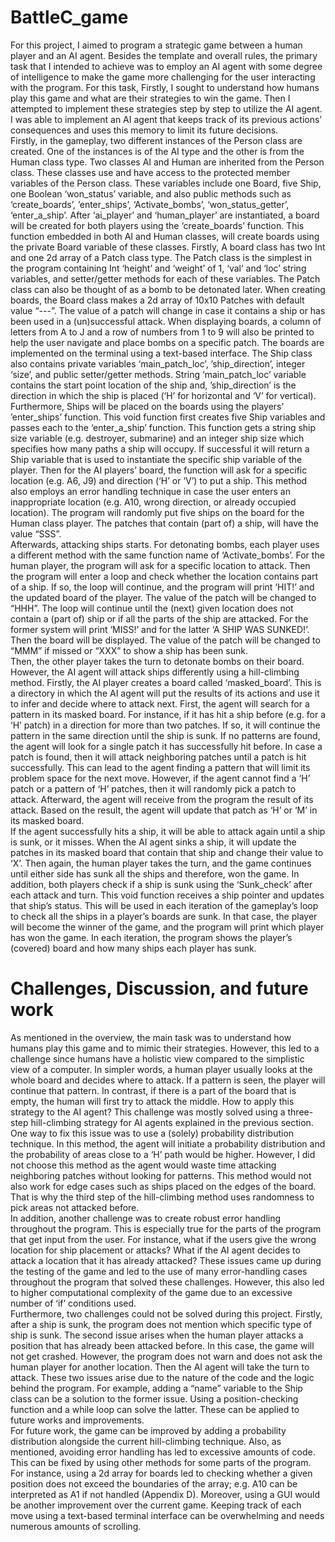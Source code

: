 # BattleC_game  
For this project, I aimed to program a strategic game between a human player and an AI agent. Besides the template and overall rules, the primary task that I intended to achieve was to employ an AI agent with some degree of intelligence to make the game more challenging for the user interacting with the program. For this task, Firstly, I sought to understand how humans play this game and what are their strategies to win the game. Then I attempted to implement these strategies step by step to utilize the AI agent. I was able to implement an AI agent that keeps track of its previous actions’ consequences and uses this memory to limit its future decisions.  
Firstly, in the gameplay, two different instances of the Person class are created. One of the instances is of the AI type and the other is from the Human class type. Two classes AI and Human are inherited from the Person class. These classes use and have access to the protected member variables of the Person class. These variables include one Board, five Ship, one Boolean ‘won_status’ variable, and also public methods such as ‘create_boards’, ’enter_ships’, ‘Activate_bombs’, ‘won_status_getter’, ‘enter_a_ship’. After ‘ai_player’ and ‘human_player’ are instantiated, a board will be created for both players using the ‘create_boards’ function. This function embedded in both AI and Human classes, will create boards using the private Board variable of these classes. Firstly, A board class has two Int and one 2d array of a Patch class type. The Patch class is the simplest in the program containing Int ‘height’ and ‘weight’ of 1, ‘val’ and ‘loc’ string variables, and setter/getter methods for each of these variables. The Patch class can also be thought of as a bomb to be detonated later. When creating boards, the Board class makes a 2d array of 10x10 Patches with default value “---”. The value of a patch will change in case it contains a ship or has been used in a (un)successful attack. When displaying boards, a column of letters from A to J and a row of numbers from 1 to 9 will also be printed to help the user navigate and place bombs on a specific patch. The boards are implemented on the terminal using a text-based interface. The Ship class also contains private variables ‘main_patch_loc’, ’ship_direction’, integer ‘size’, and public setter/getter methods. String ‘main_patch_loc’ variable contains the start point location of the ship and, ’ship_direction’ is the direction in which the ship is placed (‘H’ for horizontal and ‘V’ for vertical).  
Furthermore, Ships will be placed on the boards using the players’ ’enter_ships’ function. This void function first creates five Ship variables and passes each to the ‘enter_a_ship’ function. This function gets a string ship size variable (e.g. destroyer, submarine) and an integer ship size which specifies how many paths a ship will occupy. If successful it will return a Ship variable that is used to instantiate the specific ship variable of the player. Then for the AI players’ board, the function will ask for a specific location (e.g. A6, J9) and direction (‘H’ or ‘V’) to put a ship. This method also employs an error handling technique in case the user enters an inappropriate location (e.g. A10, wrong direction, or already occupied location). The program will randomly put five ships on the board for the Human class player. The patches that contain (part of) a ship, will have the value “SSS”.  
Afterwards, attacking ships starts. For detonating bombs, each player uses a different method with the same function name of ‘Activate_bombs’. For the human player, the program will ask for a specific location to attack. Then the program will enter a loop and check whether the location contains part of a ship. If so, the loop will continue, and the program will print ‘HIT!’ and the updated board of the player. The value of the patch will be changed to “HHH”. The loop will continue until the (next) given location does not contain a (part of) ship or if all the parts of the ship are attacked. For the former system will print ‘MISS!’ and for the latter ‘A SHIP WAS SUNKED!’. Then the board will be displayed. The value of the patch will be changed to “MMM” if missed or “XXX” to show a ship has been sunk.  
Then, the other player takes the turn to detonate bombs on their board. However, the AI agent will attack ships differently using a hill-climbing method. Firstly, the AI player creates a board called ‘masked_board’. This is a directory in which the AI agent will put the results of its actions and use it to infer and decide where to attack next. First, the agent will search for a pattern in its masked board. For instance, if it has hit a ship before (e.g. for a ‘H’ patch) in a direction for more than two patches. If so, it will continue the pattern in the same direction until the ship is sunk. If no patterns are found, the agent will look for a single patch it has successfully hit before. In case a patch is found, then it will attack neighboring patches until a patch is hit successfully. This can lead to the agent finding a pattern that will limit its problem space for the next move. However, if the agent cannot find a ‘H’ patch or a pattern of ‘H’ patches, then it will randomly pick a patch to attack. Afterward, the agent will receive from the program the result of its attack. Based on the result, the agent will update that patch as ‘H’ or ‘M’ in its masked board.  
If the agent successfully hits a ship, it will be able to attack again until a ship is sunk, or it misses. When the AI agent sinks a ship, it will update the patches in its masked board that contain that ship and change their value to ‘X’. Then again, the human player takes the turn, and the game continues until either side has sunk all the ships and therefore, won the game. In addition, both players check if a ship is sunk using the ‘Sunk_check’ after each attack and turn. This void function receives a ship pointer and updates that ship’s status. This will be used in each iteration of the gameplay’s loop to check all the ships in a player’s boards are sunk. In that case, the player will become the winner of the game, and the program will print which player has won the game. In each iteration, the program shows the player’s (covered) board and how many ships each player has sunk.  
# Challenges, Discussion, and future work  
As mentioned in the overview, the main task was to understand how humans play this game and to mimic their strategies. However, this led to a challenge since humans have a holistic view compared to the simplistic view of a computer. In simpler words, a human player usually looks at the whole board and decides where to attack. If a pattern is seen, the player will continue that pattern. In contrast, if there is a part of the board that is empty, the human will first try to attack the middle. How to apply this strategy to the AI agent? This challenge was mostly solved using a three-step hill-climbing strategy for AI agents explained in the previous section. One way to fix this issue was to use a (solely) probability distribution technique. In this method, the agent will initiate a probability distribution and the probability of areas close to a ‘H’ path would be higher. However, I did not choose this method as the agent would waste time attacking neighboring patches without looking for patterns. This method would not also work for edge cases such as ships placed on the edges of the board. That is why the third step of the hill-climbing method uses randomness to pick areas not attacked before.  
In addition, another challenge was to create robust error handling throughout the program. This is especially true for the parts of the program that get input from the user. For instance, what if the users give the wrong location for ship placement or attacks? What if the AI agent decides to attack a location that it has already attacked? These issues came up during the testing of the game and led to the use of many error-handling cases throughout the program that solved these challenges. However, this also led to higher computational complexity of the game due to an excessive number of ‘if’ conditions used.  
Furthermore, two challenges could not be solved during this project. Firstly, after a ship is sunk, the program does not mention which specific type of ship is sunk. The second issue arises when the human player attacks a position that has already been attacked before. In this case, the game will not get crashed. However, the program does not warn and does not ask the human player for another location. Then the AI agent will take the turn to attack. These two issues arise due to the nature of the code and the logic behind the program. For example, adding a “name” variable to the Ship class can be a solution to the former issue. Using a position-checking function and a while loop can solve the latter. These can be applied to future works and improvements.  
For future work, the game can be improved by adding a probability distribution alongside the current hill-climbing technique. Also, as mentioned, avoiding error handling has led to excessive amounts of code. This can be fixed by using other methods for some parts of the program. For instance, using a 2d array for boards led to checking whether a given position does not exceed the boundaries of the array; e.g. A10 can be interpreted as A1 if not handled (Appendix D). Moreover, using a GUI would be another improvement over the current game. Keeping track of each move using a text-based terminal interface can be overwhelming and needs numerous amounts of scrolling.
